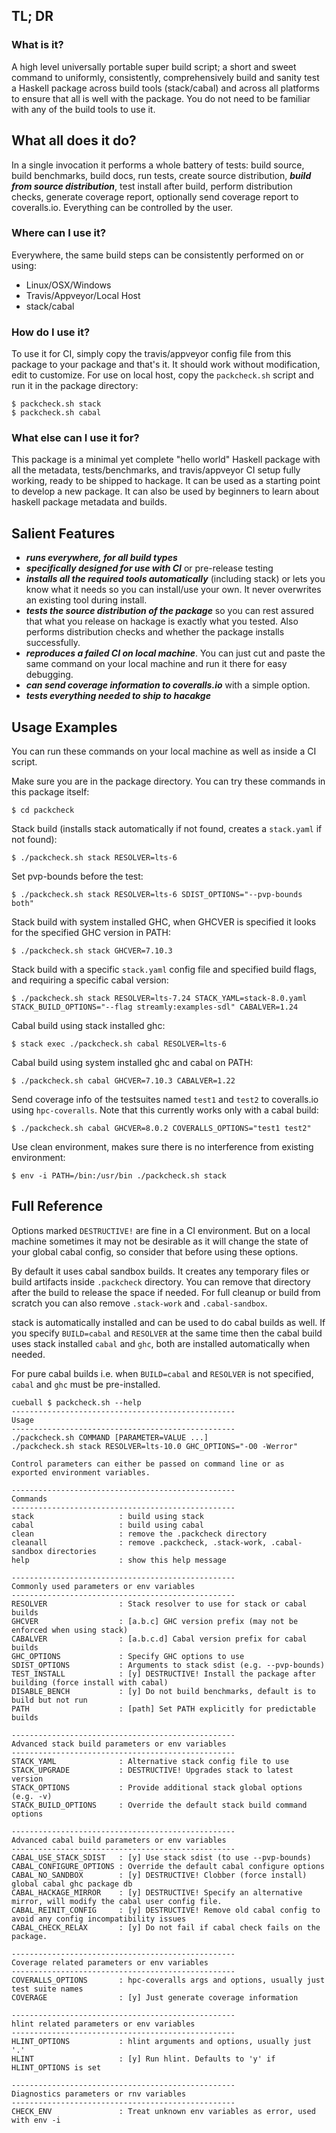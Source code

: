 ## TL; DR

### What is it?

A high level universally portable super build script; a short and sweet command
to uniformly, consistently, comprehensively build and sanity test a Haskell
package across build tools (stack/cabal) and across all platforms to ensure
that all is well with the package.  You do not need to be familiar with any of
the build tools to use it.

## What all does it do?

In a single invocation it performs a whole battery of tests:
build source, build benchmarks, build docs, run tests, create source
distribution, ***build from source distribution***, test install after build,
perform distribution checks, generate coverage report, optionally send coverage
report to coveralls.io. Everything can be controlled by the user.

### Where can I use it?

Everywhere, the same build steps can be consistently performed on or using:
* Linux/OSX/Windows
* Travis/Appveyor/Local Host
* stack/cabal

### How do I use it?

To use it for CI, simply copy the travis/appveyor config file
from this package to your package and that's it. It should work without
modification, edit to customize. For use on local host, copy the
`packcheck.sh` script and run it in the package directory:

```
$ packcheck.sh stack
$ packcheck.sh cabal
```

### What else can I use it for?

This package is a minimal yet complete "hello world" Haskell package with all
the metadata, tests/benchmarks, and travis/appveyor CI setup fully working,
ready to be shipped to hackage. It can be used as a starting point to develop a
new package. It can also be used by beginners to learn about haskell package
metadata and builds.

## Salient Features

* ***runs everywhere, for all build types***
* ***specifically designed for use with CI*** or pre-release testing
* ***installs all the required tools automatically*** (including stack) or lets
you know what it needs so you can install/use your own. It never overwrites
an existing tool during install.
* ***tests the source distribution of the package*** so you can rest assured
that what you release on hackage is exactly what you tested. Also performs
distribution checks and whether the package installs successfully.
* ***reproduces a failed CI on local machine***.  You can just cut
and paste the same command on your local machine and run it there for easy
debugging.
* ***can send coverage information to coveralls.io*** with a simple option.
* ***tests everything needed to ship to hacakge***

## Usage Examples

You can run these commands on your local machine as well as inside a CI script.

Make sure you are in the package directory. You can try these commands in this
package itself:
```
$ cd packcheck
```

Stack build (installs stack automatically if not found, creates a `stack.yaml`
if not found):
```
$ ./packcheck.sh stack RESOLVER=lts-6
```

Set pvp-bounds before the test:
```
$ ./packcheck.sh stack RESOLVER=lts-6 SDIST_OPTIONS="--pvp-bounds both"
```

Stack build with system installed GHC, when GHCVER is specified it looks for
the specified GHC version in PATH:
```
$ ./packcheck.sh stack GHCVER=7.10.3
```

Stack build with a specific `stack.yaml` config file and specified build flags,
and requiring a specific cabal version:
```
$ ./packcheck.sh stack RESOLVER=lts-7.24 STACK_YAML=stack-8.0.yaml STACK_BUILD_OPTIONS="--flag streamly:examples-sdl" CABALVER=1.24
```

Cabal build using stack installed ghc:
```
$ stack exec ./packcheck.sh cabal RESOLVER=lts-6
```

Cabal build using system installed ghc and cabal on PATH:
```
$ ./packcheck.sh cabal GHCVER=7.10.3 CABALVER=1.22
```

Send coverage info of the testsuites named `test1` and `test2` to coveralls.io
using `hpc-coveralls`.  Note that this currently works only with a cabal build:
```
$ ./packcheck.sh cabal GHCVER=8.0.2 COVERALLS_OPTIONS="test1 test2"
```

Use clean environment, makes sure there is no interference from existing
environment:
```
$ env -i PATH=/bin:/usr/bin ./packcheck.sh stack
```

## Full Reference

Options marked `DESTRUCTIVE!` are fine in a CI environment. But on a
local machine sometimes it may not be desirable as it will change the
state of your global cabal config, so consider that before using these options.

By default it uses cabal sandbox builds. It creates any temporary files or
build artifacts inside `.packcheck` directory. You can remove that directory
after the build to release the space if needed. For full cleanup or build from
scratch you can also remove `.stack-work` and `.cabal-sandbox`.

stack is automatically installed and can be used to do cabal builds as well. If
you specify `BUILD=cabal` and `RESOLVER` at the same time then the cabal build
uses stack installed `cabal` and `ghc`, both are installed automatically when
needed.

For pure cabal builds i.e. when `BUILD=cabal` and `RESOLVER` is not specified,
`cabal` and `ghc` must be pre-installed.

```
cueball $ packcheck.sh --help
--------------------------------------------------
Usage
--------------------------------------------------
./packcheck.sh COMMAND [PARAMETER=VALUE ...]
./packcheck.sh stack RESOLVER=lts-10.0 GHC_OPTIONS="-O0 -Werror"

Control parameters can either be passed on command line or as
exported environment variables.

--------------------------------------------------
Commands
--------------------------------------------------
stack                   : build using stack
cabal                   : build using cabal
clean                   : remove the .packcheck directory
cleanall                : remove .packcheck, .stack-work, .cabal-sandbox directories
help                    : show this help message

--------------------------------------------------
Commonly used parameters or env variables
--------------------------------------------------
RESOLVER                : Stack resolver to use for stack or cabal builds
GHCVER                  : [a.b.c] GHC version prefix (may not be enforced when using stack)
CABALVER                : [a.b.c.d] Cabal version prefix for cabal builds
GHC_OPTIONS             : Specify GHC options to use
SDIST_OPTIONS           : Arguments to stack sdist (e.g. --pvp-bounds)
TEST_INSTALL            : [y] DESTRUCTIVE! Install the package after building (force install with cabal)
DISABLE_BENCH           : [y] Do not build benchmarks, default is to build but not run
PATH                    : [path] Set PATH explicitly for predictable builds

--------------------------------------------------
Advanced stack build parameters or env variables
--------------------------------------------------
STACK_YAML              : Alternative stack config file to use
STACK_UPGRADE           : DESTRUCTIVE! Upgrades stack to latest version
STACK_OPTIONS           : Provide additional stack global options (e.g. -v)
STACK_BUILD_OPTIONS     : Override the default stack build command options

--------------------------------------------------
Advanced cabal build parameters or env variables
--------------------------------------------------
CABAL_USE_STACK_SDIST   : [y] Use stack sdist (to use --pvp-bounds)
CABAL_CONFIGURE_OPTIONS : Override the default cabal configure options
CABAL_NO_SANDBOX        : [y] DESTRUCTIVE! Clobber (force install) global cabal ghc package db
CABAL_HACKAGE_MIRROR    : [y] DESTRUCTIVE! Specify an alternative mirror, will modify the cabal user config file.
CABAL_REINIT_CONFIG     : [y] DESTRUCTIVE! Remove old cabal config to avoid any config incompatibility issues
CABAL_CHECK_RELAX       : [y] Do not fail if cabal check fails on the package.

--------------------------------------------------
Coverage related parameters or env variables
--------------------------------------------------
COVERALLS_OPTIONS       : hpc-coveralls args and options, usually just test suite names
COVERAGE                : [y] Just generate coverage information

--------------------------------------------------
hlint related parameters or env variables
--------------------------------------------------
HLINT_OPTIONS           : hlint arguments and options, usually just '.'
HLINT                   : [y] Run hlint. Defaults to 'y' if HLINT_OPTIONS is set

--------------------------------------------------
Diagnostics parameters or rnv variables
--------------------------------------------------
CHECK_ENV               : Treat unknown env variables as error, used with env -i
